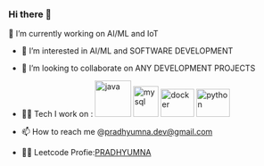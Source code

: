 ### Hi there 👋
🔭 I’m currently working on AI/ML and IoT
- 👀 I’m interested in AI/ML and SOFTWARE DEVELOPMENT 
- 💞️ I’m looking to collaborate on ANY DEVELOPMENT PROJECTS
- 🧑‍💻 Tech I work on :
      <img src="https://www.vectorlogo.zone/logos/java/java-icon.svg" alt="java" width="65" height="65"/> 
      <img src="https://www.vectorlogo.zone/logos/mysql/mysql-icon.svg" alt="mysql" width="45" height="55"/>
      <img src="https://www.vectorlogo.zone/logos/docker/docker-official.svg" alt="docker" width="60" height="50"/>
      <img src="https://www.vectorlogo.zone/logos/python/python-icon.svg" alt="python" width="60" height="50"/>
      

- 📫 How to reach me @pradhyumna.dev@gmail.com
- 🧑‍💻 Leetcode Profie:<a href="https://leetcode.com/prad-max/">PRADHYUMNA</a>
<!--
**pradhyumna2003/pradhyumna2003** is a ✨ _special_ ✨ repository because its `README.md` (this file) appears on your GitHub profile.

Here are some ideas to get you started:

- 🔭 I’m currently working on ...
- 🌱 I’m currently learning ...
- 👯 I’m looking to collaborate on ...
- 🤔 I’m looking for help with ...
- 💬 Ask me about ...
- 📫 How to reach me: ...
- 😄 Pronouns: ...
- ⚡ Fun fact: ...
-->
